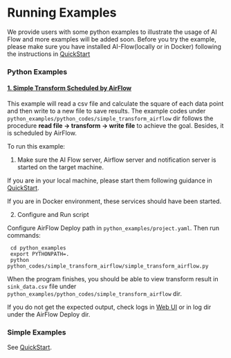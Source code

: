 # Running Examples

We provide users with some python examples to illustrate the usage of AI Flow and more examples will be added soon.
Before you try the example, please make sure you have installed AI-Flow(locally or in Docker) following the instructions in [QuickStart](https://github.com/alibaba/flink-ai-extended/blob/master/flink-ai-flow/QUICKSTART.md)

### Python Examples

#### [1. Simple Transform Scheduled by AirFlow](python_examples/python_codes/simple_transform_airflow)
This example will read a csv file and calculate the square of each data point and then write to a new file to save results. 
The example codes under `python_examples/python_codes/simple_transform_airflow` dir follows the procedure **read file -> transform -> write file** to achieve the goal.
Besides, it is scheduled by AirFlow.


To run this example:
1. Make sure the AI Flow server, Airflow server and notification server is started on the target machine.

If you are in your local machine, please start them following guidance in [QuickStart](https://github.com/alibaba/flink-ai-extended/blob/master/flink-ai-flow/QUICKSTART.md).

If you are in Docker environment, these services should have been started.

2. Configure and Run script

Configure AirFlow Deploy path in `python_examples/project.yaml`. Then run commands:
```shell
 cd python_examples
 export PYTHONPATH=.
 python python_codes/simple_transform_airflow/simple_transform_airflow.py
```

When the program finishes, you should be able to view transform result in `sink_data.csv` file under `python_examples/python_codes/simple_transform_airflow` dir.

If you do not get the expected output, check logs in [Web UI](127.0.0.1:8080) or in log dir under the AirFlow Deploy dir.


### Simple Examples
See [QuickStart](https://github.com/alibaba/flink-ai-extended/blob/master/flink-ai-flow/QUICKSTART.md).
